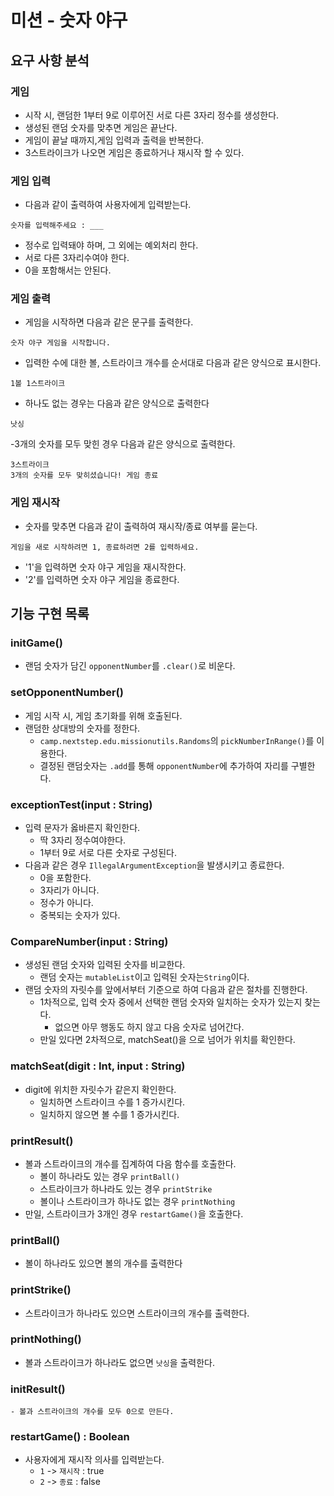# 미션 - 숫자 야구
## 요구 사항 분석
### 게임
- 시작 시, 랜덤한 1부터 9로 이루어진 서로 다른 3자리 정수를 생성한다.
- 생성된 랜덤 숫자를 맞추면 게임은 끝난다.
- 게임이 끝날 때까지,게임 입력과 출력을 반복한다.
- 3스트라이크가 나오면 게임은 종료하거나 재시작 할 수 있다.

### 게임 입력
- 다음과 같이 출력하여 사용자에게 입력받는다.

```
숫자를 입력해주세요 : ___
```

- 정수로 입력돼야 하며, 그 외에는 예외처리 한다.
- 서로 다른 3자리수여야 한다.
- 0을 포함해서는 안된다.

### 게임 출력
- 게임을 시작하면 다음과 같은 문구를 출력한다.

```
숫자 야구 게임을 시작합니다.
```

- 입력한 수에 대한 볼, 스트라이크 개수를 순서대로 다음과 같은 양식으로 표시한다.

```
1볼 1스트라이크
```

- 하나도 없는 경우는 다음과 같은 양식으로 출력한다

```
낫싱
```

-3개의 숫자를 모두 맞힌 경우 다음과 같은 양식으로 출력한다.

```
3스트라이크
3개의 숫자를 모두 맞히셨습니다! 게임 종료
```

### 게임 재시작
- 숫자를 맞추면 다음과 같이 출력하여 재시작/종료 여부를 묻는다.

```
게임을 새로 시작하려면 1, 종료하려면 2를 입력하세요.
```

- '1'을 입력하면 숫자 야구 게임을 재시작한다.
- '2'를 입력하면 숫자 야구 게임을 종료한다.


## 기능 구현 목록
### initGame()
- 랜덤 숫자가 담긴 `opponentNumber`를 `.clear()`로 비운다.

### setOpponentNumber()
- 게임 시작 시, 게임 초기화를 위해 호출된다.
- 랜덤한 상대방의 숫자를 정한다.
    - `camp.nextstep.edu.missionutils.Randoms`의 `pickNumberInRange()`를 이용한다.
    - 결정된 랜덤숫자는 `.add`를 통해 `opponentNumber`에 추가하여 자리를 구별한다.

### exceptionTest(input : String)
- 입력 문자가 옳바른지 확인한다.
    - 딱 3자리 정수여야한다.
    - 1부터 9로 서로 다른 숫자로 구성된다.
- 다음과 같은 경우 `IllegalArgumentException`을 발생시키고 종료한다.
    - 0을 포함한다.
    - 3자리가 아니다.
    - 정수가 아니다.
    - 중복되는 숫자가 있다.

### CompareNumber(input : String)
- 생성된 랜덤 숫자와 입력된 숫자를 비교한다.
    - 랜덤 숫자는 `mutableList`이고 입력된 숫자는`String`이다.
- 랜덤 숫자의 자릿수를 앞에서부터 기준으로 하여 다음과 같은 절차를 진행한다.
    - 1차적으로, 입력 숫자 중에서 선택한 랜덤 숫자와 일치하는 숫자가 있는지 찾는다.
        - 없으면 아무 행동도 하지 않고 다음 숫자로 넘어간다.
    - 만일 있다면 2차적으로, matchSeat()을 으로 넘어가 위치를 확인한다.

### matchSeat(digit : Int, input : String)
- digit에 위치한 자릿수가 같은지 확인한다.
    - 일치하면 스트라이크 수를 1 증가시킨다.
    - 일치하지 않으면 볼 수를 1 증가시킨다.

### printResult()
- 볼과 스트라이크의 개수를 집계하여 다음 함수를 호출한다.
    - 볼이 하나라도 있는 경우 `printBall()`
    - 스트라이크가 하나라도 있는 경우 `printStrike`
    - 볼이나 스트라이크가 하나도 없는 경우 `printNothing`
- 만일, 스트라이크가 3개인 경우 `restartGame()`을 호출한다.

### printBall()
- 볼이 하나라도 있으면 볼의 개수를 출력한다

### printStrike()
- 스트라이크가 하나라도 있으면 스트라이크의 개수를 출력한다.

### printNothing()
- 볼과 스트라이크가 하나라도 없으면 `낫싱`을 출력한다.

### initResult()
    - 볼과 스트라이크의 개수를 모두 0으로 만든다.

### restartGame() : Boolean
- 사용자에게 재시작 의사를 입력받는다.
    - `1` -> `재시작` : true
    - `2` -> `종료` : false
